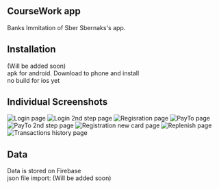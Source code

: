 ## CourseWork app

Banks
Immitation of Sber Sbernaks's app.


## Installation

(Will be added soon) </br>
apk for android. Download to phone and install </br>
no build for ios yet

## Individual Screenshots

![Login page](https://github.com/oLNidfwworld/BankApp/blob/master/Screenshots/Login1.png)
![Login 2nd step page](https://github.com/oLNidfwworld/BankApp/blob/master/Screenshots/Login2.png)
![Regisration page](https://github.com/oLNidfwworld/BankApp/blob/master/Screenshots/Registrn.png)
![PayTo page](https://github.com/oLNidfwworld/BankApp/blob/master/Screenshots/PayTi.png)
![PayTo 2nd step page](https://github.com/oLNidfwworld/BankApp/blob/master/Screenshots/PayTi2.png)
![Registration new card page](https://github.com/oLNidfwworld/BankApp/blob/master/Screenshots/RegC.png)
![Replenish page](https://github.com/oLNidfwworld/BankApp/blob/master/Screenshots/Transaction1.png)
![Transactions history page](https://github.com/oLNidfwworld/BankApp/blob/master/Screenshots/History.png)

## Data

Data is stored on Firebase </br>
json file import: (Will be added soon)
